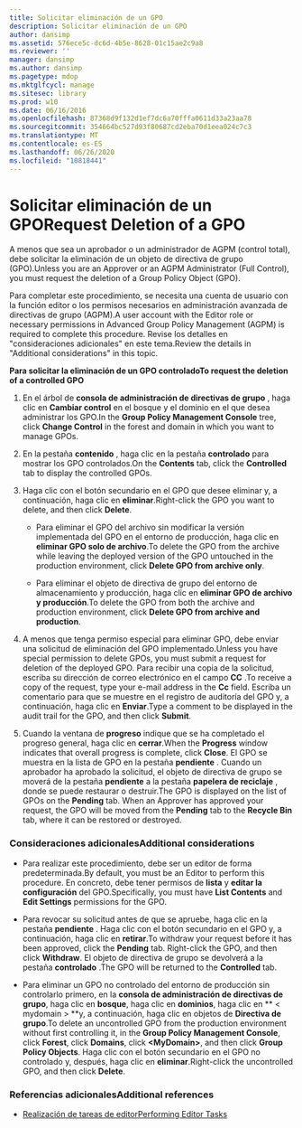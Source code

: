 ```yaml
---
title: Solicitar eliminación de un GPO
description: Solicitar eliminación de un GPO
author: dansimp
ms.assetid: 576ece5c-dc6d-4b5e-8628-01c15ae2c9a8
ms.reviewer: ''
manager: dansimp
ms.author: dansimp
ms.pagetype: mdop
ms.mktglfcycl: manage
ms.sitesec: library
ms.prod: w10
ms.date: 06/16/2016
ms.openlocfilehash: 87368d9f132d1ef7dc6a70fffa0611d33a23aa78
ms.sourcegitcommit: 354664bc527d93f80687cd2eba70d1eea024c7c3
ms.translationtype: MT
ms.contentlocale: es-ES
ms.lasthandoff: 06/26/2020
ms.locfileid: "10818441"
---
```

# <span data-ttu-id="fa501-103">Solicitar eliminación de un GPO</span><span class="sxs-lookup"><span data-stu-id="fa501-103">Request Deletion of a GPO</span></span>


<span data-ttu-id="fa501-104">A menos que sea un aprobador o un administrador de AGPM (control total), debe solicitar la eliminación de un objeto de directiva de grupo (GPO).</span><span class="sxs-lookup"><span data-stu-id="fa501-104">Unless you are an Approver or an AGPM Administrator (Full Control), you must request the deletion of a Group Policy Object (GPO).</span></span>

<span data-ttu-id="fa501-105">Para completar este procedimiento, se necesita una cuenta de usuario con la función editor o los permisos necesarios en administración avanzada de directivas de grupo (AGPM).</span><span class="sxs-lookup"><span data-stu-id="fa501-105">A user account with the Editor role or necessary permissions in Advanced Group Policy Management (AGPM) is required to complete this procedure.</span></span> <span data-ttu-id="fa501-106">Revise los detalles en "consideraciones adicionales" en este tema.</span><span class="sxs-lookup"><span data-stu-id="fa501-106">Review the details in "Additional considerations" in this topic.</span></span>

**<span data-ttu-id="fa501-107">Para solicitar la eliminación de un GPO controlado</span><span class="sxs-lookup"><span data-stu-id="fa501-107">To request the deletion of a controlled GPO</span></span>**

1.  <span data-ttu-id="fa501-108">En el árbol de **consola de administración de directivas de grupo** , haga clic en **Cambiar control** en el bosque y el dominio en el que desea administrar los GPO.</span><span class="sxs-lookup"><span data-stu-id="fa501-108">In the **Group Policy Management Console** tree, click **Change Control** in the forest and domain in which you want to manage GPOs.</span></span>

2.  <span data-ttu-id="fa501-109">En la pestaña **contenido** , haga clic en la pestaña **controlado** para mostrar los GPO controlados.</span><span class="sxs-lookup"><span data-stu-id="fa501-109">On the **Contents** tab, click the **Controlled** tab to display the controlled GPOs.</span></span>

3.  <span data-ttu-id="fa501-110">Haga clic con el botón secundario en el GPO que desee eliminar y, a continuación, haga clic en **eliminar**.</span><span class="sxs-lookup"><span data-stu-id="fa501-110">Right-click the GPO you want to delete, and then click **Delete**.</span></span>

    -   <span data-ttu-id="fa501-111">Para eliminar el GPO del archivo sin modificar la versión implementada del GPO en el entorno de producción, haga clic en **eliminar GPO solo de archivo**.</span><span class="sxs-lookup"><span data-stu-id="fa501-111">To delete the GPO from the archive while leaving the deployed version of the GPO untouched in the production environment, click **Delete GPO from archive only**.</span></span>

    -   <span data-ttu-id="fa501-112">Para eliminar el objeto de directiva de grupo del entorno de almacenamiento y producción, haga clic en **eliminar GPO de archivo y producción**.</span><span class="sxs-lookup"><span data-stu-id="fa501-112">To delete the GPO from both the archive and production environment, click **Delete GPO from archive and production**.</span></span>

4.  <span data-ttu-id="fa501-113">A menos que tenga permiso especial para eliminar GPO, debe enviar una solicitud de eliminación del GPO implementado.</span><span class="sxs-lookup"><span data-stu-id="fa501-113">Unless you have special permission to delete GPOs, you must submit a request for deletion of the deployed GPO.</span></span> <span data-ttu-id="fa501-114">Para recibir una copia de la solicitud, escriba su dirección de correo electrónico en el campo **CC** .</span><span class="sxs-lookup"><span data-stu-id="fa501-114">To receive a copy of the request, type your e-mail address in the **Cc** field.</span></span> <span data-ttu-id="fa501-115">Escriba un comentario para que se muestre en el registro de auditoría del GPO y, a continuación, haga clic en **Enviar**.</span><span class="sxs-lookup"><span data-stu-id="fa501-115">Type a comment to be displayed in the audit trail for the GPO, and then click **Submit**.</span></span>

5.  <span data-ttu-id="fa501-116">Cuando la ventana de **progreso** indique que se ha completado el progreso general, haga clic en **cerrar**.</span><span class="sxs-lookup"><span data-stu-id="fa501-116">When the **Progress** window indicates that overall progress is complete, click **Close**.</span></span> <span data-ttu-id="fa501-117">El GPO se muestra en la lista de GPO en la pestaña **pendiente** . Cuando un aprobador ha aprobado la solicitud, el objeto de directiva de grupo se moverá de la pestaña **pendiente** a la pestaña **papelera de reciclaje** , donde se puede restaurar o destruir.</span><span class="sxs-lookup"><span data-stu-id="fa501-117">The GPO is displayed on the list of GPOs on the **Pending** tab. When an Approver has approved your request, the GPO will be moved from the **Pending** tab to the **Recycle Bin** tab, where it can be restored or destroyed.</span></span>

### <span data-ttu-id="fa501-118">Consideraciones adicionales</span><span class="sxs-lookup"><span data-stu-id="fa501-118">Additional considerations</span></span>

-   <span data-ttu-id="fa501-119">Para realizar este procedimiento, debe ser un editor de forma predeterminada.</span><span class="sxs-lookup"><span data-stu-id="fa501-119">By default, you must be an Editor to perform this procedure.</span></span> <span data-ttu-id="fa501-120">En concreto, debe tener permisos de **lista** y **editar la configuración** del GPO.</span><span class="sxs-lookup"><span data-stu-id="fa501-120">Specifically, you must have **List Contents** and **Edit Settings** permissions for the GPO.</span></span>

-   <span data-ttu-id="fa501-121">Para revocar su solicitud antes de que se apruebe, haga clic en la pestaña **pendiente** . Haga clic con el botón secundario en el GPO y, a continuación, haga clic en **retirar**.</span><span class="sxs-lookup"><span data-stu-id="fa501-121">To withdraw your request before it has been approved, click the **Pending** tab. Right-click the GPO, and then click **Withdraw**.</span></span> <span data-ttu-id="fa501-122">El objeto de directiva de grupo se devolverá a la pestaña **controlado** .</span><span class="sxs-lookup"><span data-stu-id="fa501-122">The GPO will be returned to the **Controlled** tab.</span></span>

-   <span data-ttu-id="fa501-123">Para eliminar un GPO no controlado del entorno de producción sin controlarlo primero, en la **consola de administración de directivas de grupo**, haga clic en **bosque**, haga clic en **dominios**, haga clic en \*\* &lt; mydomain &gt; \*\*y, a continuación, haga clic en objetos de **Directiva de grupo**.</span><span class="sxs-lookup"><span data-stu-id="fa501-123">To delete an uncontrolled GPO from the production environment without first controlling it, in the **Group Policy Management Console**, click **Forest**, click **Domains**, click **&lt;MyDomain&gt;**, and then click **Group Policy Objects**.</span></span> <span data-ttu-id="fa501-124">Haga clic con el botón secundario en el GPO no controlado y, después, haga clic en **eliminar**.</span><span class="sxs-lookup"><span data-stu-id="fa501-124">Right-click the uncontrolled GPO, and then click **Delete**.</span></span>

### <span data-ttu-id="fa501-125">Referencias adicionales</span><span class="sxs-lookup"><span data-stu-id="fa501-125">Additional references</span></span>

-   [<span data-ttu-id="fa501-126">Realización de tareas de editor</span><span class="sxs-lookup"><span data-stu-id="fa501-126">Performing Editor Tasks</span></span>](performing-editor-tasks-agpm30ops.md)

 

 





